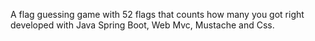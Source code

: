 A flag guessing game with 52 flags that counts how many you got right developed with Java Spring Boot, Web Mvc, Mustache and Css. 
